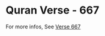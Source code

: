 # Quran Verse - 667 

For more infos, See [Verse 667](https://www.quranbookk.com/quran/search?q=667)